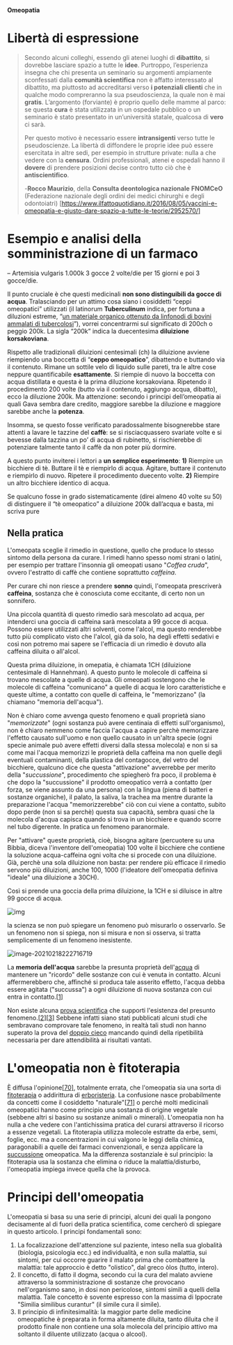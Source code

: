 **Omeopatia**

# Libertà di espressione

>Secondo alcuni colleghi, essendo gli atenei luoghi di **dibattito**, si dovrebbe lasciare spazio a tutte le **idee**. Purtroppo, l’esperienza insegna che chi presenta un seminario su argomenti ampiamente sconfessati dalla **comunità scientifica** non è affatto interessato al dibattito, ma piuttosto ad accreditarsi verso **i potenziali clienti** che in qualche modo compreranno la sua pseudoscienza, la quale non è mai **gratis**. L’argomento (forviante) è proprio quello delle mamme al parco: se questa **cura** è stata utilizzata in un ospedale pubblico o un seminario è stato presentato in un’università statale, qualcosa di **vero** ci sarà.
>
>Per questo motivo è necessario essere **intransigenti**  verso tutte le pseudoscienze. La libertà di diffondere le proprie idee  può essere esercitata in altre sedi, per esempio in strutture private:  nulla a che vedere con la **censura**. Ordini professionali, atenei e ospedali hanno il **dovere** di prendere posizioni decise contro tutto ciò che è **antiscientifico**.
>
>-**Rocco Maurizio**, della **Consulta deontologica nazionale** **FNOMCeO** (Federazione nazionale degli ordini dei medici chirurghi e degli odontoiatri) [https://www.ilfattoquotidiano.it/2016/08/05/vaccini-e-omeopatia-e-giusto-dare-spazio-a-tutte-le-teorie/2952570/]

# Esempio e analisi della somministrazione di un farmaco
– Artemisia vulgaris 1.000k 3 gocce 2 volte/die per 15 giorni e poi 3 gocce/die.

Il punto cruciale è che questi medicinali **non sono distinguibili da gocce di acqua**. Tralasciando per un attimo cosa siano i cosiddetti “ceppi omeopatici” utilizzati (il latinorum **Tuberculinum** indica, per fortuna a diluzioni estreme, “[un materiale organico ottenuto da linfonodi di bovini ammalati di tubercolosi](http://www.informasalus.it/it/articoli/tuberculinum.php)”), vorrei concentrarmi sul significato di 200ch o peggio 200k. La sigla “200k” indica la duecentesima **diluizione korsakoviana**.

Rispetto alle tradizionali diluizioni centesimali (ch) la diluizione avviene riempiendo una boccetta di “**ceppo omeopatico**”, dibattendo e buttando via il contenuto. Rimane un sottile velo di  liquido sulle pareti, tra le altre cose neppure quantificabile **esattamente**. Si riempie di nuovo la boccetta con acqua distillata e questa è la  prima diluzione korsakoviana. Ripetendo il procedimento 200 volte (butto via il contenuto, aggiungo acqua, dibatto), ecco la diluzione 200k. Ma  attenzione: secondo i principi dell’omeopatia ai quali Gava sembra dare  credito, maggiore sarebbe la diluzione e maggiore sarebbe anche la **potenza**.

Insomma, se questo fosse verificato paradossalmente bisognerebbe stare attenti a lavare le tazzine del **caffè**: se si risciacquassero svariate volte e si bevesse dalla tazzina un po’  di acqua di rubinetto, si rischierebbe di potenziare talmente tanto  il caffè da non poter più dormire.

A questo punto inviterei i lettori a **un semplice esperimento**:
 **1)** Riempire un bicchiere di tè. Buttare il tè e  riempirlo di acqua. Agitare, buttare il contenuto e riempirlo di nuovo.  Ripetere il procedimento duecento volte.
 **2)** Riempire un altro bicchiere identico di acqua.

Se qualcuno fosse in grado sistematicamente (direi almeno 40 volte su 50) di distinguere il “tè omeopatico” a diluizione 200k dall’acqua e  basta, mi scriva pure

## Nella pratica

L'omeopata sceglie il rimedio in questione, quello che produce lo stesso sintomo della persona da curare. I rimedi hanno spesso nomi strani o  latini, per esempio per trattare l'insonnia gli omeopati usano "*Coffea cruda*", ovvero l'estratto di caffè che contiene soprattutto *caffeina*.

Per curare chi non riesce a prendere **sonno** quindi, l'omeopata prescriverà **caffeina**, sostanza che è conosciuta come eccitante, di certo non un sonnifero.

Una piccola quantità di questo rimedio sarà mescolato ad acqua, per  intenderci una goccia di caffeina sarà mescolata a 99 gocce di acqua.  Possono essere utilizzati altri solventi, come l'alcol, ma questo  renderebbe tutto più complicato visto che l'alcol, già da solo, ha degli effetti sedativi e così non potremo mai sapere se l'efficacia di un  rimedio è dovuto alla caffeina diluita o all'alcol.

Questa prima diluizione, in omepatia, è chiamata 1CH (diluizione  centesimale di Hannehman). A questo punto le molecole di caffeina si  trovano mescolate a quelle di acqua. Gli omeopati sostengono che le  molecole di caffeina "comunicano" a quelle di acqua le loro  caratteristiche e queste ultime, a contatto con quelle di caffeina, le  "memorizzano" (la chiamano "memoria dell'acqua").

Non è chiaro come avvenga questo fenomeno e quali proprietà siano "*memorizzate*" (ogni sostanza può avere centinaia di effetti sull'organismo), non è  chiaro nemmeno come faccia l'acqua a capire perchè memorizzare l'effetto causato sull'uomo e non quello causato in un'altra specie (ogni specie  animale può avere effetti diversi dalla stessa molecola) e non si sa  come mai l'acqua memorizzi le proprietà della caffeina ma non quelle  degli eventuali contaminanti, della plastica del contagocce, del vetro  del bicchiere, qualcuno dice che questa "attivazione" avverrebbe per  merito della "*succussione*", procedimento che spiegherò fra poco,  il problema è che dopo la "succussione" il prodotto omeopatico verrà a  contatto (per forza, se viene assunto da una persona) con la lingua  (piena di batteri e sostanze organiche), il palato, la saliva, la  trachea ma mentre durante la preparazione l'acqua "memorizzerebbe" ciò  con cui viene a contatto, subito dopo perde (non si sa perchè) questa  sua capacità, sembra quasi che la molecola d'acqua capisca quando si  trova in un bicchiere e quando scorre nel tubo digerente. In pratica un  fenomeno paranormale.

Per "attivare" queste proprietà, cioè, bisogna agitare (percuotere su  una Bibbia, diceva l'inventore dell'omeopatia) 100 volte il bicchiere  che contiene la soluzione acqua-caffeina ogni volta che si procede con  una diluizione. Già, perchè una sola diluizione non basta: per rendere  più efficace il rimedio servono più diluizioni, anche 100, 1000  (l'ideatore dell'omeopatia definiva "ideale" una diluizione a 30CH).

Così si prende una goccia della prima diluizione, la 1CH e si diluisce in altre 99 gocce di acqua.

![img](http://4.bp.blogspot.com/-F3Q6INBEVjo/UKzctocYnqI/AAAAAAAACvk/rX9VJDKw2Qg/s1600/oscillo.jpg)

la scienza se non può spiegare un fenomeno può misurarlo o osservarlo.  Se un fenomeno non si spiega, non si misura e non si osserva, si tratta  semplicemente di un fenomeno inesistente. 

![image-20210218222716719](/home/ludo/.config/Typora/typora-user-images/image-20210218222716719.png)

La **memoria dell'acqua** sarebbe la presunta proprietà dell'[acqua](https://it.wikipedia.org/wiki/Acqua) di mantenere un "ricordo" delle sostanze con cui è venuta in contatto.  Alcuni affermerebbero che, affinché si produca tale asserito effetto,  l'acqua debba essere agitata ("succussa") a ogni diluizione di nuova  sostanza con cui entra in contatto.[[1\]](https://it.wikipedia.org/wiki/Memoria_dell'acqua#cite_note-benveniste-1)

Non esiste alcuna [prova scientifica](https://it.wikipedia.org/wiki/Esperimento_scientifico) che supporti l'esistenza del presunto fenomeno.[[2\]](https://it.wikipedia.org/wiki/Memoria_dell'acqua#cite_note-NatureEditorial-2)[[3\]](https://it.wikipedia.org/wiki/Memoria_dell'acqua#cite_note-3) Sebbene infatti siano stati pubblicati alcuni studi che sembravano  comprovare tale fenomeno, in realtà tali studi non hanno superato la  prova del [doppio cieco](https://it.wikipedia.org/wiki/Doppio_cieco) mancando quindi della ripetibilità necessaria per dare attendibilità ai risultati vantati.

# L'omeopatia non è fitoterapia

È diffusa l'opinione[[70\]](https://it.wikipedia.org/wiki/Omeopatia#cite_note-70), totalmente errata, che l'omeopatia sia una sorta di [fitoterapia](https://it.wikipedia.org/wiki/Fitoterapia) o addirittura di [erboristeria](https://it.wikipedia.org/wiki/Erboristeria). La confusione nasce probabilmente da concetti come il cosiddetto "naturale"[[71\]](https://it.wikipedia.org/wiki/Omeopatia#cite_note-71) o perché molti medicinali omeopatici hanno come principio una sostanza  di origine vegetale (sebbene altri si basino su sostanze animali o  minerali). L'omeopatia non ha nulla a che vedere con l'antichissima  pratica del curarsi attraverso il ricorso a essenze vegetali. La  fitoterapia utilizza molecole estratte da erbe, semi, foglie, ecc. ma a  concentrazioni in cui valgono le leggi della chimica, paragonabili a  quelle dei farmaci convenzionali, e senza applicare la [succussione](https://it.wikipedia.org/wiki/Succussione) omeopatica. Ma la differenza sostanziale è sul principio: la  fitoterapia usa la sostanza che elimina o riduce la malattia/disturbo,  l'omeopatia impiega invece quella che la provoca.

# Principi dell'omeopatia

L'omeopatia si basa su una serie di principi, alcuni dei quali la pongono decisamente al di fuori della pratica scientifica, come cercherò di spiegare in questo articolo. I principi fondamentali sono:

1.  La focalizzazione dell'attenzione sul paziente, inteso nella sua globalità (biologia, psicologia ecc.) ed individualità, e non sulla malattia, sui sintomi, per cui occorre guarire il malato prima che combattere la malattia: tale approccio è detto "olistico", dal greco òlos (tutto, intero).
2.  Il concetto, di fatto il dogma, secondo cui la cura del malato avviene attraverso la somministrazione di sostanze che provocano nell'organismo sano, in dosi non pericolose, sintomi simili a quelli della malattia. Tale concetto è sovente espresso con la massima di Ippocrate "Similia similibus curantur" (il simile cura il simile).
3.  Il principio di infinitesimalità: la maggior parte delle medicine omeopatiche è preparata in forma altamente diluita, tanto diluita che il prodotto finale non contiene una sola molecola del principio attivo ma soltanto il diluente utilizzato (acqua o alcool).

